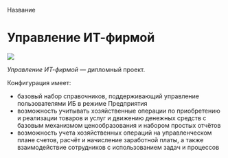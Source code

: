 Название
# Управление ИТ-фирмой

![](https://netology-code.github.io/git-homeworks/introduction/assets/logo.png)

*Управление ИТ-фирмой* — дипломный проект.

Конфигурация имеет:
* базовый набор справочников, поддерживающий управление пользователями ИБ в режиме Предприятия
* возможность учитывать хозяйственные операции по приобретению и реализации товаров и услуг и движению денежных средств с базовым механизмом ценообразования и набором простых отчётов
* возможность учета хозяйственных операций на управленческом плане счетов, расчёт и начисление заработной платы, а также взаимодействие сотрудников с использованием задач и процессов